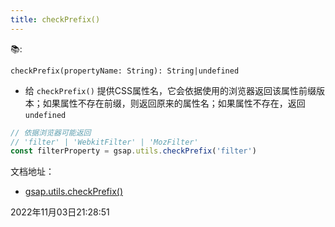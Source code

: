 ```yaml
---
title: checkPrefix()
---
```

📚:

`checkPrefix(propertyName: String): String|undefined`
- 给 `checkPrefix()` 提供CSS属性名，它会依据使用的浏览器返回该属性前缀版本；如果属性不存在前缀，则返回原来的属性名；如果属性不存在，返回 `undefined`

```js
// 依据浏览器可能返回 
// 'filter' | 'WebkitFilter' | 'MozFilter'
const filterProperty = gsap.utils.checkPrefix('filter')
```

文档地址：
- [gsap.utils.checkPrefix()](https://greensock.com/docs/v3/GSAP/UtilityMethods/checkPrefix())

2022年11月03日21:28:51